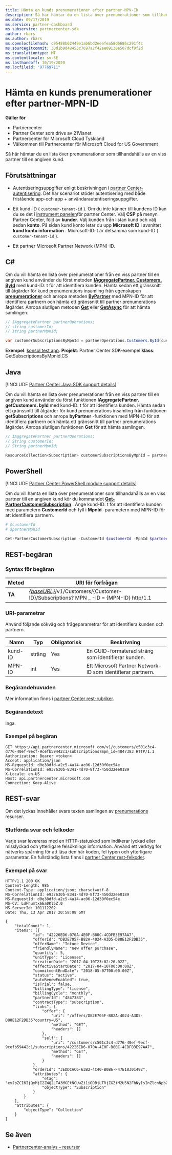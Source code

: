 ```yaml
---
title: Hämta en kunds prenumerationer efter partner-MPN-ID
description: Så här hämtar du en lista över prenumerationer som tillhandahålls av en viss partner till en angiven kund.
ms.date: 09/17/2019
ms.service: partner-dashboard
ms.subservice: partnercenter-sdk
author: rbars
ms.author: rbars
ms.openlocfilehash: c95488b62449e1ab6bd2eeefea58d6686c291f4c
ms.sourcegitcommit: 30d1b9d48453c7697a2f42ee09138e507dcf9f2d
ms.translationtype: MT
ms.contentlocale: sv-SE
ms.lasthandoff: 10/19/2020
ms.locfileid: "97769711"
---
```

# <a name="get-a-customers-subscriptions-by-partner-mpn-id"></a>Hämta en kunds prenumerationer efter partner-MPN-ID

**Gäller för**

- Partnercenter
- Partner Center som drivs av 21Vianet
- Partnercenter för Microsoft Cloud Tyskland
- Välkommen till Partnercenter för Microsoft Cloud for US Government

Så här hämtar du en lista över prenumerationer som tillhandahålls av en viss partner till en angiven kund.

## <a name="prerequisites"></a>Förutsättningar

- Autentiseringsuppgifter enligt beskrivningen i [partner Center-autentisering](partner-center-authentication.md). Det här scenariot stöder autentisering med både fristående app-och app + användarautentiseringsuppgifter.

- Ett kund-ID ( `customer-tenant-id` ). Om du inte känner till kundens ID kan du se det i [instrument panelen](https://partner.microsoft.com/dashboard)för partner Center. Välj **CSP** på menyn Partner Center, följt av **kunder**. Välj kunden från listan kund och välj sedan **konto**. På sidan kund konto letar du upp **Microsoft ID** i avsnittet **kund konto information** . Microsoft-ID: t är detsamma som kund-ID ( `customer-tenant-id` ).

- Ett partner Microsoft Partner Network (MPN)-ID.

## <a name="c"></a>C\#

Om du vill hämta en lista över prenumerationer från en viss partner till en angiven kund använder du först metoden [**IAggregatePartner. Customers. ById**](/dotnet/api/microsoft.store.partnercenter.customers.icustomercollection.byid) med kund-ID: t för att identifiera kunden. Hämta sedan ett gränssnitt till åtgärder för kund prenumerations insamling från egenskapen [**prenumerationer**](/dotnet/api/microsoft.store.partnercenter.customers.icustomer.subscriptions) och anropa metoden [**ByPartner**](/dotnet/api/microsoft.store.partnercenter.subscriptions.isubscriptioncollection.bypartner) med MPN-ID för att identifiera partnern och hämta ett gränssnitt till partner prenumerations åtgärder. Anropa slutligen metoden [**Get**](/dotnet/api/microsoft.store.partnercenter.genericoperations.ientireentitycollectionretrievaloperations-2.get) eller [**GetAsync**](/dotnet/api/microsoft.store.partnercenter.genericoperations.ientireentitycollectionretrievaloperations-2.getasync) för att hämta samlingen.

```csharp
// IAggregatePartner partnerOperations;
// string customerId;
// string partnerMpnId;

var customerSubscriptionsByMpnId = partnerOperations.Customers.ById(customerId).Subscriptions.ByPartner(partnerMpnId).Get();
```

**Exempel**: [konsol test app](console-test-app.md). **Projekt**: Partner Center SDK-exempel **klass**: GetSubscriptionsByMpnid.CS

## <a name="java"></a>Java

[!INCLUDE [Partner Center Java SDK support details](../includes/java-sdk-support.md)]

Om du vill hämta en lista över prenumerationer från en viss partner till en angiven kund använder du först funktionen **IAggregatePartner. getCustomers. byId** med kund-ID: t för att identifiera kunden. Hämta sedan ett gränssnitt till åtgärder för kund prenumerations insamling från funktionen **getSubscriptions** och anropa **byPartner** -funktionen med MPN-ID för att identifiera partnern och hämta ett gränssnitt till partner prenumerations åtgärder. Anropa slutligen funktionen **Get** för att hämta samlingen.

```java
// IAggregatePartner partnerOperations;
// String customerId;
// String partnerMpnId;

ResourceCollection<Subscription> customerSubscriptionsByMpnId = partnerOperations.getCustomers().byId(customerId).getSubscriptions().byPartner(partnerMpnId).get();
```

## <a name="powershell"></a>PowerShell

[!INCLUDE [Partner Center PowerShell module support details](../includes/powershell-module-support.md)]

Om du vill hämta en lista över prenumerationer som tillhandahålls av en viss partner till en angiven kund kör du kommandot [**Get-PartnerCustomerSubscription**](https://github.com/Microsoft/Partner-Center-PowerShell/blob/master/docs/help/Get-PartnerCustomerSubscription.md) . Ange kund-ID: t för att identifiera kunden med parametern **CustomerId** och fyll i **MpnId** -parametern med MPN-ID för att identifiera partnern.

```powershell
# $customerId
# $partnerMpnId

Get-PartnerCustomerSubscription -CustomerId $customerId -MpnId $partnerMpnId
```

## <a name="rest-request"></a>REST-begäran

### <a name="request-syntax"></a>Syntax för begäran

| Metod  | URI för förfrågan |
|---------|----------------------------------------------------------------------------------------------------------------|
| **TA** | [*{baseURL}*](partner-center-rest-urls.md)/v1/Customers/{Customer-ID}/Subscriptions? MPN \_ -ID = {MPN-ID} http/1.1 |

### <a name="uri-parameters"></a>URI-parametrar

Använd följande sökväg och frågeparametrar för att identifiera kunden och partnern.

| Namn        | Typ   | Obligatorisk | Beskrivning                                                 |
|-------------|--------|----------|-------------------------------------------------------------|
| kund-ID | sträng | Yes      | En GUID-formaterad sträng som identifierar kunden.       |
| MPN-ID      | int    | Yes      | Ett Microsoft Partner Network-ID som identifierar partnern. |

### <a name="request-headers"></a>Begärandehuvuden

Mer information finns i [partner Center rest-rubriker](headers.md).

### <a name="request-body"></a>Begärandetext

Inga.

### <a name="request-example"></a>Exempel på begäran

```http
GET https://api.partnercenter.microsoft.com/v1/customers/c501c3c4-d776-40ef-9ecf-9cefb59442c1/subscriptions?mpn_id=4847383 HTTP/1.1
Authorization: Bearer <token>
Accept: application/json
MS-RequestId: d0e38dfd-a2c5-4a14-ac06-12d30f0ec54e
MS-CorrelationId: e937630b-8341-4d70-8f73-450d32ee0189
X-Locale: en-US
Host: api.partnercenter.microsoft.com
Connection: Keep-Alive
```

## <a name="rest-response"></a>REST-svar

Om det lyckas innehåller svars texten samlingen av [prenumerations](subscription-resources.md) resurser.

### <a name="response-success-and-error-codes"></a>Slutförda svar och felkoder

Varje svar levereras med en HTTP-statuskod som indikerar lyckad eller misslyckad och ytterligare felsöknings information. Använd ett verktyg för nätverks spårning för att läsa den här koden, fel typen och ytterligare parametrar. En fullständig lista finns i [partner Center rest-felkoder](error-codes.md).

### <a name="response-example"></a>Exempel på svar

```http
HTTP/1.1 200 OK
Content-Length: 985
Content-Type: application/json; charset=utf-8
MS-CorrelationId: e937630b-8341-4d70-8f73-450d32ee0189
MS-RequestId: d0e38dfd-a2c5-4a14-ac06-12d30f0ec54e
MS-CV: LdFhumtx6Ea0Kl5Z.0
MS-ServerId: 101112202
Date: Thu, 13 Apr 2017 20:58:08 GMT

{
    "totalCount": 1,
    "items": [{
            "id": "42226ED6-070A-4E0F-B80C-4CDFB3E97AA7",
            "offerId": "DB2E705F-B82A-4024-A3D5-D88E12F2DB35",
            "offerName": "Intune Device",
            "friendlyName": "new offer purchase",
            "quantity": 5,
            "unitType": "Licenses",
            "creationDate": "2017-04-10T23:02:26.02Z",
            "effectiveStartDate": "2017-04-10T00:00:00Z",
            "commitmentEndDate": "2018-05-07T00:00:00Z",
            "status": "active",
            "autoRenewEnabled": true,
            "isTrial": false,
            "billingType": "license",
            "billingCycle": "monthly",
            "partnerId": "4847383",
            "contractType": "subscription",
            "links": {
                "offer": {
                    "uri": "/offers/DB2E705F-B82A-4024-A3D5-D88E12F2DB35?country=US",
                    "method": "GET",
                    "headers": []
                },
                "self": {
                    "uri": "/customers/c501c3c4-d776-40ef-9ecf-9cefb59442c1/subscriptions/42226ED6-070A-4E0F-B80C-4CDFB3E97AA7",
                    "method": "GET",
                    "headers": []
                }
            },
            "orderId": "3EDDCAC6-63B2-4C40-B0B6-F47E18301492",
            "attributes": {
                "etag": "eyJpZCI6IjQyMjI2ZWQ2LTA3MGEtNGUwZi1iODBjLTRjZGZiM2U5N2FhNyIsInZlcnNpb24iOjF9",
                "objectType": "Subscription"
            }
        }
    ],
    "attributes": {
        "objectType": "Collection"
    }
}
```

## <a name="see-also"></a>Se även

- [Partnercenter-analys – resurser](partner-center-analytics-resources.md)
